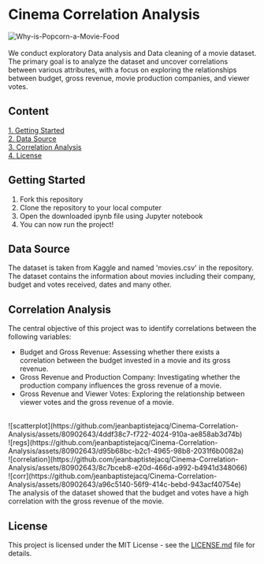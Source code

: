 # Cinema Correlation Analysis
![Why-is-Popcorn-a-Movie-Food](https://github.com/jeanbaptistejacq/Cinema-Correlation-Analysis/assets/80902643/237bb8eb-553b-46ce-862f-bf1e4e455fa8)
</br>
</br>
We conduct exploratory Data analysis and Data cleaning of a movie dataset. The primary goal is to analyze the dataset and uncover correlations between various attributes, with a focus on exploring the relationships between budget, gross revenue, movie production companies, and viewer votes.

## Content

[1. Getting Started](#getting-started)  
[2. Data Source](#data-source)  
[3. Correlation Analysis](#correlation-analysis)  
[4. License](#license)  

## Getting Started
<ol>
  <li>Fork this repository</li>
  <li>Clone the repository to your local computer</li>
  <li>Open the downloaded ipynb file using Jupyter notebook</li>
  <li>You can now run the project!</li>
</ol>


## Data Source

The dataset is taken from Kaggle and named 'movies.csv' in the repository. The dataset contains the information about movies including their company, budget and votes received, dates and many other.

## Correlation Analysis

The central objective of this project was to identify correlations between the following variables:

- Budget and Gross Revenue: Assessing whether there exists a correlation between the budget invested in a movie and its gross revenue.
- Gross Revenue and Production Company: Investigating whether the production company influences the gross revenue of a movie.
- Gross Revenue and Viewer Votes: Exploring the relationship between viewer votes and the gross revenue of a movie.
</br>
![scatterplot](https://github.com/jeanbaptistejacq/Cinema-Correlation-Analysis/assets/80902643/4ddf38c7-f722-4024-910a-ae858ab3d74b)
</br>
![regs](https://github.com/jeanbaptistejacq/Cinema-Correlation-Analysis/assets/80902643/d95b68bc-b2c1-4965-98b8-2031f6b0082a)
</br>
![correlation](https://github.com/jeanbaptistejacq/Cinema-Correlation-Analysis/assets/80902643/8c7bceb8-e20d-466d-a992-b4941d348066)
</br>
![corr](https://github.com/jeanbaptistejacq/Cinema-Correlation-Analysis/assets/80902643/a96c5140-56f9-414c-bebd-943acf40754e)
</br>
The analysis of the dataset showed that the budget and votes have a high correlation with the gross revenue of the movie.
</br>

## License

This project is licensed under the MIT License - see the [LICENSE.md](LICENSE) file for details.
